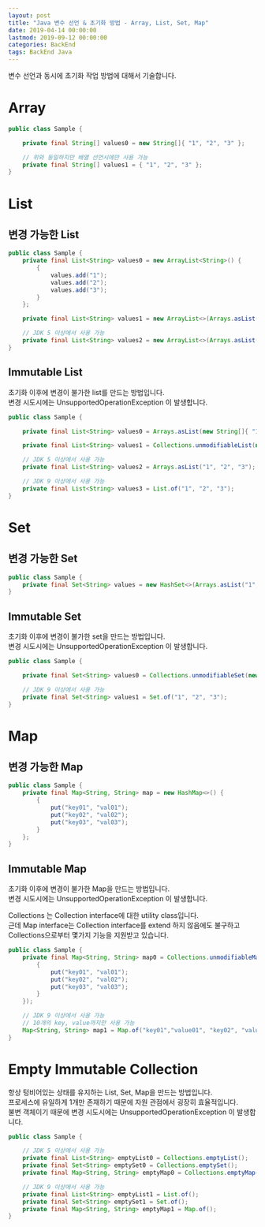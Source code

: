 ```yaml
---
layout: post
title: "Java 변수 선언 & 초기화 방법 - Array, List, Set, Map"
date: 2019-04-14 00:00:00
lastmod: 2019-09-12 00:00:00
categories: BackEnd
tags: BackEnd Java
---
```


변수 선언과 동시에 초기화 작업 방법에 대해서 기술합니다.  

<!--more-->


# Array

~~~java
public class Sample {

    private final String[] values0 = new String[]{ "1", "2", "3" };

    // 위와 동일하지만 배열 선언시에만 사용 가능
    private final String[] values1 = { "1", "2", "3" };
}
~~~

# List

## 변경 가능한 List

~~~java
public class Sample {
    private final List<String> values0 = new ArrayList<String>() {
        {
            values.add("1");
            values.add("2");
            values.add("3");
        }
    };

    private final List<String> values1 = new ArrayList<>(Arrays.asList(new String[]{ "1", "2", "3" }));

    // JDK 5 이상에서 사용 가능
    private final List<String> values2 = new ArrayList<>(Arrays.asList("1", "2", "3"));
}
~~~

## Immutable List

초기화 이후에 변경이 불가한 list를 만드는 방법입니다.  
변경 시도시에는 UnsupportedOperationException 이 발생합니다.  

~~~java
public class Sample {

    private final List<String> values0 = Arrays.asList(new String[]{ "1", "2", "3" });

    private final List<String> values1 = Collections.unmodifiableList(new ArrayList<>(values0));

    // JDK 5 이상에서 사용 가능
    private final List<String> values2 = Arrays.asList("1", "2", "3");

    // JDK 9 이상에서 사용 가능
    private final List<String> values3 = List.of("1", "2", "3");
}
~~~

# Set

## 변경 가능한 Set

~~~java
public class Sample {
    private final Set<String> values = new HashSet<>(Arrays.asList("1", "2", "3"));
}
~~~

## Immutable Set

초기화 이후에 변경이 불가한 set을 만드는 방법입니다.  
변경 시도시에는 UnsupportedOperationException 이 발생합니다.  

~~~java
public class Sample {

    private final Set<String> values0 = Collections.unmodifiableSet(new HashSet<>(Arrays.asList("1", "2", "3")));

    // JDK 9 이상에서 사용 가능
    private final Set<String> values1 = Set.of("1", "2", "3");
}
~~~

# Map

## 변경 가능한 Map

~~~java
public class Sample {
    private final Map<String, String> map = new HashMap<>() {
        {
            put("key01", "val01");
            put("key02", "val02");
            put("key03", "val03");
        }
    };
}
~~~

## Immutable Map

초기화 이후에 변경이 불가한 Map을 만드는 방법입니다.  
변경 시도시에는 UnsupportedOperationException 이 발생합니다.  

Collections 는 Collection interface에 대한 utility class입니다.  
근데 Map interface는 Collection interface를 extend 하지 않음에도 불구하고 Collections으로부터 몇가지 기능을 지원받고 있습니다.  

~~~java
public class Sample {
    private final Map<String, String> map0 = Collections.unmodifiableMap(new HashMap<>() {
        {
            put("key01", "val01");
            put("key02", "val02");
            put("key03", "val03");
        }
    });

    // JDK 9 이상에서 사용 가능
    // 10개의 key, value까지만 사용 가능
    Map<String, String> map1 = Map.of("key01","value01", "key02", "value02");
}
~~~


# Empty Immutable Collection

항상 텅비어있는 상태를 유지하는 List, Set, Map을 만드는 방법입니다.  
프로세스에 유일하게 1개만 존재하기 때문에 자원 관점에서 굉장히 효율적입니다.  
불변 객체이기 때문에 변경 시도시에는 UnsupportedOperationException 이 발생합니다.  

~~~java
public class Sample {

    // JDK 5 이상에서 사용 가능
    private final List<String> emptyList0 = Collections.emptyList();
    private final Set<String> emptySet0 = Collections.emptySet();
    private final Map<String, String> emptyMap0 = Collections.emptyMap();

    // JDK 9 이상에서 사용 가능
    private final List<String> emptyList1 = List.of();
    private final Set<String> emptySet1 = Set.of();
    private final Map<String, String> emptyMap1 = Map.of();
}
~~~







